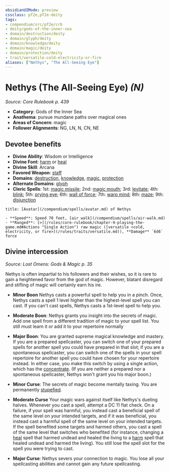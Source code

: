 ```yaml
---
obsidianUIMode: preview
cssclass: pf2e,pf2e-deity
tags:
- compendium/src/pf2e/crb
- deity/gods-of-the-inner-sea
- domain/destruction/deity
- domain/glyph/deity
- domain/knowledge/deity
- domain/magic/deity
- domain/protection/deity
- trait/versatile-cold-electricity-or-fire
aliases: ["Nethys", "The All-Seeing Eye"]
---
```

# Nethys (The All-Seeing Eye) *(N)*  
*Source: Core Rulebook p. 439*  

- **Category**: Gods of the Inner Sea
- **Anathema**: pursue mundane paths over magical ones
- **Areas of Concern**: magic
- **Follower Alignments**: NG, LN, N, CN, NE

## Devotee benefits

- **Divine Ability**: Wisdom or Intelligence
- **Divine Font**: [harm](/compendium/spells/harm.md) or [heal](/compendium/spells/heal.md)
- **Divine Skill**: Arcana
- **Favored Weapon**: [staff](/compendium/equipment/items/staff.md)
- **Domains**: [destruction](/compendium/setting/domains.md#Destruction), [knowledge](/compendium/setting/domains.md#Knowledge), [magic](/compendium/setting/domains.md#Magic), [protection](/compendium/setting/domains.md#Protection)
- **Alternate Domains**: [glyph](/compendium/setting/domains.md#Glyph)
- **Cleric Spells**: 1st: [magic missile](/compendium/spells/magic-missile.md); 2nd: [magic mouth](/compendium/spells/magic-mouth.md); 3rd: [levitate](/compendium/spells/levitate.md); 4th: [blink](/compendium/spells/blink.md); 5th: [prying eye](/compendium/spells/prying-eye.md); 6th: [wall of force](/compendium/spells/wall-of-force.md); 7th: [warp mind](/compendium/spells/warp-mind.md); 8th: [maze](/compendium/spells/maze.md); 9th: [disjunction](/compendium/spells/disjunction.md)

```ad-embed-avatar
title: [Avatar](/compendium/spells/avatar.md) of Nethys

- **Speed**: Speed 70 feet, [air walk](/compendium/spells/air-walk.md)
- **Ranged**: [>](/rules/core-rulebook/chapter-9-playing-the-game.md#Actions "Single Action") raw magic ([versatile <cold, electricity, or fire>](/rules/traits/versatile.md)), **Damage** `6d6` force
```

## Divine intercession
*Source: Lost Omens: Gods & Magic p. 35*

Nethys is often impartial to his followers and their wishes, so it is rare to gain a heightened favor from the god of magic. However, blatant disregard and stifling of magic will certainly earn his ire.

- **Minor Boon** Nethys casts a powerful spell to help you in a pinch. Once, Nethys casts a spell 1 level higher than the highest-level spell you can cast. If you can't cast spells, Nethys casts a 1st-level spell to help you.
- **Moderate Boon**: Nethys grants you insight into the secrets of magic. Add one spell from a different tradition of magic to your spell list. You still must learn it or add it to your repertoire normally
- **Major Boon**: You are granted supreme magical knowledge and mastery. If you are a prepared spellcaster, you can switch one of your prepared spells for another spell you could have prepared in that slot; if you are a spontaneous spellcaster, you can switch one of the spells in your spell repertoire for another spell you could have chosen for your repertoire instead. In either case, you make this switch by using a single action, which has the [concentrate](/rules/traits/concentrate.md). (If you are neither a prepared nor a spontaneous spellcaster, Nethys won't grant you his major boon.)

- **Minor Curse**: The secrets of magic become mentally taxing. You are permanently [stupefied](/rules/conditions.md#Stupefied).
- **Moderate Curse** Your magic wars against itself like Nethys's dueling halves. Whenever you cast a spell, attempt a DC 11 flat check. On a failure, if your spell was harmful, you instead cast a beneficial spell of the same level on your intended targets, and if it was beneficial, you instead cast a harmful spell of the same level on your intended targets. If the spell benefited some targets and harmed others, you cast a spell of the same level that switches who benefited (for instance, changing a [heal](/compendium/spells/heal.md) spell that harmed undead and healed the living to a [harm](/compendium/spells/harm.md) spell that healed undead and harmed the living). You still lose the spell slot for the spell you were trying to cast.
- **Major Curse**: Nethys severs your connection to magic. You lose all your spellcasting abilities and cannot gain any future spellcasting.